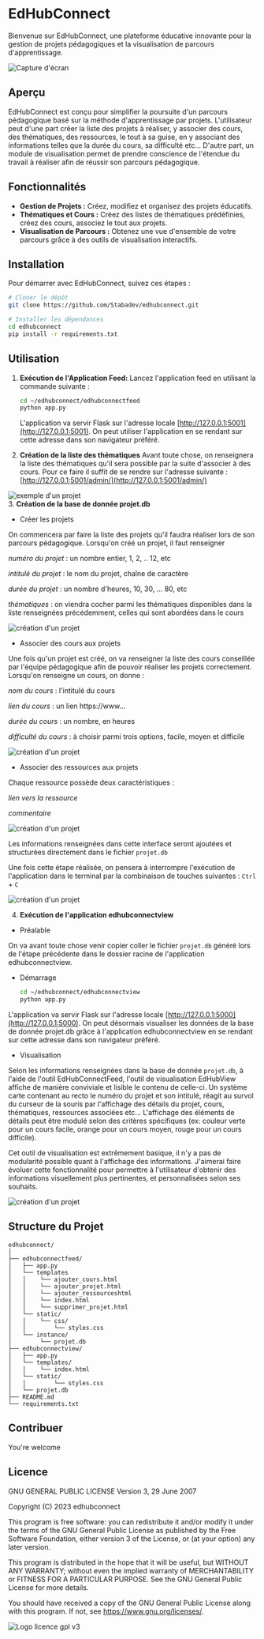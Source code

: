 # EdHubConnect

Bienvenue sur EdHubConnect, une plateforme éducative innovante pour la gestion de projets pédagogiques et la visualisation de parcours d'apprentissage.

![Capture d'écran](screenshots/FlaskAPP.png)



## Aperçu

EdHubConnect est conçu pour simplifier la poursuite d'un parcours pédagogique basé sur la méthode d'apprentissage par projets. 
L'utilisateur peut d'une part créer la liste des projets à réaliser, y associer des cours, des thématiques, des ressources, le tout à sa guise, en y associant des informations telles que la durée du cours, sa difficulté etc...
D'autre part, un module de visualisation permet de prendre conscience de l'étendue du travail à réaliser afin de réussir son parcours pédagogique.

## Fonctionnalités

- **Gestion de Projets :** Créez, modifiez et organisez des projets éducatifs.
- **Thématiques et Cours :** Créez des listes de thématiques prédéfinies, créez des cours, associez le tout aux projets.
- **Visualisation de Parcours :** Obtenez une vue d'ensemble de votre parcours grâce à des outils de visualisation interactifs.

## Installation

Pour démarrer avec EdHubConnect, suivez ces étapes :

```bash
# Cloner le dépôt
git clone https://github.com/Stabadev/edhubconnect.git

# Installer les dépendances
cd edhubconnect
pip install -r requirements.txt
```

## Utilisation

1. **Exécution de l'Application Feed:** Lancez l'application feed en utilisant la commande suivante :

   ```bash
   cd ~/edhubconnect/edhubconnectfeed
   python app.py
   ```
   L'application va servir Flask sur l'adresse locale [http://127.0.0.1:5001](http://127.0.0.1:5001).
   On peut utiliser l'application en se rendant sur cette adresse dans son navigateur préféré.

2. **Création de la liste des thématiques** Avant toute chose, on renseignera la liste des thématiques qu'il sera possible par la suite d'associer à des cours. Pour ce faire il suffit de se rendre sur l'adresse suivante : [http://127.0.0.1:5001/admin/](http://127.0.0.1:5001/admin/)


![exemple d'un projet](screenshots/exempleProjet.png)   
3. **Création de la base de donnée projet.db** 

 - Créer les projets
 
On commencera par faire la liste des projets qu'il faudra réaliser lors de son parcours pédagogique. 
Lorsqu'on créé un projet, il faut renseigner

*numéro du projet* : un nombre entier, 1, 2, .. 12, etc

*intitulé du projet* : le nom du projet, chaîne de caractère

*durée du projet* : un nombre d'heures, 10, 30, ... 80, etc

*thématiques* : on viendra cocher parmi les thématiques disponibles dans la liste renseignées précédemment, celles qui sont abordées dans le cours

![création d'un projet](screenshots/AjouterProjet.png)  

 - Associer des cours aux projets

Une fois qu'un projet est créé, on va renseigner la liste des cours conseillée par l'équipe pédagogique afin de pouvoir réaliser les projets correctement. 
Lorsqu'on renseigne un cours, on donne :

*nom du cours* : l'intitulé du cours

*lien du cours* : un lien https://www...

*durée du cours* : un nombre, en heures

*difficulté du cours* : à choisir parmi trois options, facile, moyen et difficile

![création d'un projet](screenshots/AjouterCours.png)  
 - Associer des ressources aux projets

Chaque ressource possède deux caractéristiques : 

*lien vers la ressource*

*commentaire*
    
![création d'un projet](screenshots/AjoutRessources.png)   

Les informations renseignées dans cette interface seront ajoutées et structurées directement dans le fichier `projet.db`

Une fois cette étape réalisée, on pensera à interrompre l'exécution de l'application dans le terminal par la combinaison de touches suivantes : `Ctrl` + `C`

![création d'un projet](screenshots/VueGlobale.png) 

4.  **Exécution de l'application edhubconnectview**

 - Préalable

On va avant toute chose venir copier coller le fichier `projet.db` généré lors de l'étape précédente dans le dossier racine de l'application edhubconnectview. 

 - Démarrage

   ```bash
   cd ~/edhubconnect/edhubconnectview
   python app.py
   ```
L'application va servir Flask sur l'adresse locale [http://127.0.0.1:5000](http://127.0.0.1:5000).
On peut désormais visualiser les données de la base de donnée projet.db grâce à l'application edhubconnectview en se rendant sur cette adresse dans son navigateur préféré.

 - Visualisation

Selon les informations renseignées dans la base de donnée `projet.db`, à l'aide de l'outil EdHubConnectFeed, l'outil de visualisation EdHubView affiche de manière conviviale et lisible le contenu de celle-ci. 
Un système carte contenant au recto le numéro du projet et son intitulé, réagit au survol du curseur de la souris par l'affichage des détails du projet, cours, thématiques, ressources associées etc... L'affichage des éléments de détails peut être modulé selon des critères spécifiques (ex: couleur verte pour un cours facile, orange pour un cours moyen, rouge pour un cours difficile).

Cet outil de visualisation est extrêmement basique, il n'y a pas de modularité possible quant à l'affichage des informations. 
J'aimerai faire évoluer cette fonctionnalité pour permettre à l'utilisateur d'obtenir des informations visuellement plus pertinentes, et personnalisées selon ses souhaits. 

![création d'un projet](screenshots/FlaskAPP.png) 


## Structure du Projet

```
edhubconnect/
│
├── edhubconnectfeed/
│   ├── app.py
│   └── templates
│   │    └── ajouter_cours.html
│   │    └── ajouter_projet.html
│   │    └── ajouter_ressourceshtml
│   │    └── index.html
│   │    └── supprimer_projet.html
│   └── static/
│   │    └── css/
│   │        └── styles.css
│   └── instance/
│        └── projet.db
├── edhubconnectview/
│   ├── app.py
│   └── templates/
│   │    └── index.html
│   └── static/
│   │        └── styles.css
│   └── projet.db
├── README.md
└── requirements.txt
```
## Contribuer

You're welcome

## Licence

GNU GENERAL PUBLIC LICENSE
Version 3, 29 June 2007

Copyright (C) 2023 edhubconnect

This program is free software: you can redistribute it and/or modify
it under the terms of the GNU General Public License as published by
the Free Software Foundation, either version 3 of the License, or
(at your option) any later version.

This program is distributed in the hope that it will be useful,
but WITHOUT ANY WARRANTY; without even the implied warranty of
MERCHANTABILITY or FITNESS FOR A PARTICULAR PURPOSE.  See the
GNU General Public License for more details.

You should have received a copy of the GNU General Public License
along with this program.  If not, see <https://www.gnu.org/licenses/>.


![Logo licence gpl v3](https://www.gnu.org/graphics/gplv3-with-text-136x68.png)
